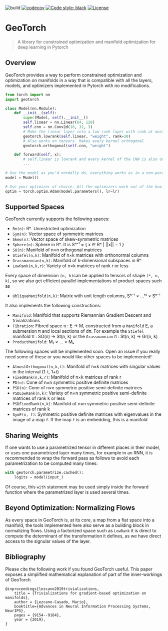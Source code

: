 ![build](https://github.com/Lezcano/geotorch/workflows/build/badge.svg)
[![codecov](https://codecov.io/gh/Lezcano/geotorch/branch/master/graph/badge.svg?token=1AKM2EQ7RT)](https://codecov.io/gh/Lezcano/geotorch)
[![Code style: black](https://img.shields.io/badge/code%20style-black-000000.svg)](https://github.com/psf/black)
[![License](https://img.shields.io/badge/license-MIT-green.svg)](LICENSE)

# GeoTorch
> A library for constrained optimization and manifold optimization for deep learning in Pytorch

## Overview

GeoTorch provides a way to perform constrained optimization and optimization on manifolds in a way that is compatible with all the layers, models, and optimizers  implemented in Pytorch with no modifications.

```python
from torch import nn
import geotorch

class Model(nn.Module):
    def __init__(self):
        super(Model, self).__init__()
        self.linear = nn.Linear(64, 128)
        self.cnn = nn.Conv2d(16, 32, 3)
        # Make the linear layer into a low rank layer with rank at most 10
        geotorch.lowrank(self.linear, "weight", rank=10)
        # Also works on tensors. Makes every kernel orthogonal
        geotorch.orthogonal(self.cnn, "weight")

    def forward(self, x):
        # self.linear is lowrank and every kernel of the CNN is also orthogonal
        ...

# Use the model as you'd normally do, everything works as in a non-parametrized model
model = Model()

# Use your optimizer of choice. All the optimizers work out of the box!
optim = torch.optim.Adam(model.parameters(), lr=lr)
```

## Supported Spaces

GeoTorch currently supports the following spaces:
- `Rn(n)`: Rⁿ. Unrestricted optimization
- `Sym(n)`: Vector space of symmetric matrices
- `Skew(n)`: Vector space of skew-symmetric matrices
- `Sphere(n)`: Sphere in Rⁿ. It is Sⁿ⁻¹ = { x ∈ Rⁿ | ||x|| = 1 }
- `SO(n)`: Manifold of n×n orthogonal matrices
- `Stiefel(n,k)`: Manifold of n×k matrices with orthonormal columns
- `Grassmannian(n,k)`: Manifold of k-dimensional subspaces in Rⁿ
- `LowRank(n,k,r)`: Variety of n×k matrices of rank r or less

Every space of dimension `(n, k)`can be applied to tensors of shape `(*, n, k)`, so we also get efficient parallel implementations of product spaces such as
- `ObliqueManifold(n,k)`: Matrix with unit length columns, Sⁿ⁻¹ × ...ᵏ⁾ × Sⁿ⁻¹

It also implements the following constructions:
- `Manifold`: Manifold that supports Riemannian Gradient Descent and trivializations
- `Fibration`: Fibred space π : E → M, constructed from a `Manifold` E, a submersion π and local sections of dπ. For example the `Stiefel` manifold π : SO(n) → St(n, k) or the `Grassmannian` π : St(n, k) → Gr(n, k)
- `ProductManifold`: M₁ × ... × Mₖ

The following spaces will be implemented soon. Open an issue if you really need some of these or you would like other spaces to be implemented!
- `AlmostOrthogonal(n,k,t)`: Manifold of n×k matrices with singular values in the interval (1-t, 1+t)
- `FixedRank(n,k,r)`: Manifold of n×k matrices of rank r
- `PD(n)`: Cone of n×n symmetric positive definite matrices
- `PSD(n)`: Cone of n×n symmetric positive semi-definite matrices
- `PSDLowRank(n,k)`: Variety of n×n symmetric positive semi-definite matrices of rank k or less
- `PSDFixedRank(n,k)`: Manifold of n×n symmetric positive semi-definite matrices of rank k
- `SymF(n, f)`: Symmetric positive definite matrices with eigenvalues in the image of a map `f`. If the map `f` is an embedding, this is a manifold

## Sharing Weights

If one wants to use a parametrized tensor in different places in their model, or uses one parametrized layer many times, for example in an RNN, it is recommended to wrap the forward pass as follows to avoid each parametrization to be computed many times:
```python
with geotorch.parametrize.cached():
    logits = model(input_)
```

Of course, this `with` statement may be used simply inside the forward function where the parametrized layer is used several times.


## Beyond Optimization: Normalizing Flows

As every space in GeoTorch is, at its core, a map from a flat space into a manifold, the tools implemented here also serve as a building block in normalizing flows. Using a factorized space such as `LowRank` it is direct to compute the determinant of the transformation it defines, as we have direct access to the signular values of the layer.

## Bibliography

Please cite the following work if you found GeoTorch useful. This paper exposes a simplified mathematical explanation of part of the inner-workings of GeoTorch
```
@inproceedings{lezcano2019trivializations,
    title = {Trivializations for gradient-based optimization on manifolds},
    author = {Lezcano-Casado, Mario},
    booktitle={Advances in Neural Information Processing Systems, NeurIPS},
    pages = {9154--9164},
    year = {2019},
}
```
